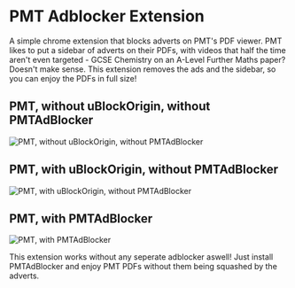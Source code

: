 # PMT Adblocker Extension

A simple chrome extension that blocks adverts on PMT's PDF viewer. PMT likes to put a sidebar of adverts on their PDFs, with videos that half the time aren't even targeted - GCSE Chemistry on an A-Level Further Maths paper? Doesn't make sense. This extension removes the ads and the sidebar, so you can enjoy the PDFs in full size!

## PMT, without uBlockOrigin, without PMTAdBlocker
![PMT, without uBlockOrigin, without PMTAdBlocker](https://i.imgur.com/1couqCq.png)

## PMT, with uBlockOrigin, without PMTAdBlocker
![PMT, with uBlockOrigin, without PMTAdBlocker](https://i.imgur.com/AUSlVc0.png)

## PMT, with PMTAdBlocker
![PMT, with PMTAdBlocker](https://i.imgur.com/S2Il938.png)

This extension works without any seperate adblocker aswell!
Just install PMTAdBlocker and enjoy PMT PDFs without them being squashed by the adverts.